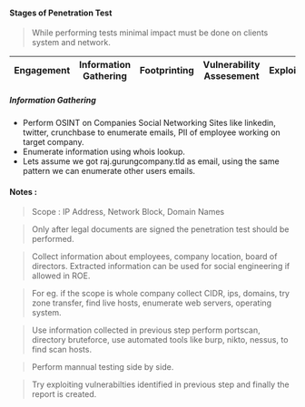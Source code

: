 #### Stages of Penetration Test

>While performing tests minimal impact must be done on clients system and network.

Engagement | Information Gathering | Footprinting | Vulnerability Assesement | Exploitation | Reporting
| --- | --- | --- | --- | --- | ---|

##### Information Gathering
* Perform OSINT on Companies Social Networking Sites like linkedin, twitter, crunchbase to enumerate emails, PII of employee working on target company.
* Enumerate information using whois lookup.
* Lets assume we got raj.gurungcompany.tld as email, using the same pattern we can enumerate other users emails.

#### Notes :
> Scope : IP Address, Network Block, Domain Names 

> Only after legal documents are signed the penetration test should be performed.


> Collect information about employees, company location, board of directors. Extracted information can be used for social engineering if allowed in ROE.


> For eg. if the scope is whole company collect CIDR, ips, domains, try zone transfer, find live hosts, enumerate web servers, operating system.


> Use information collected in previous step perform portscan, directory bruteforce, use automated tools like burp, nikto, nessus, to find scan hosts.


> Perform mannual testing side by side.


>Try exploiting vulnerabilties identified in previous step and finally the report is created.
